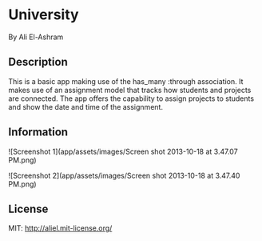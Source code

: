 # University

By Ali El-Ashram

## Description

This is a basic app making use of the has_many :through association. It makes use of an assignment model that tracks how students and projects are connected. The app offers the capability to assign projects to students and show the date and time of the assignment.

## Information

![Screenshot 1](app/assets/images/Screen shot 2013-10-18 at 3.47.07 PM.png)

![Screenshot 2](app/assets/images/Screen shot 2013-10-18 at 3.47.40 PM.png)

## License

MIT: http://aliel.mit-license.org/
